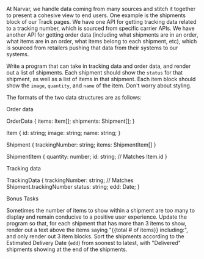 At Narvar, we handle data coming from many sources and stitch it together to present a cohesive view to end users. One example is the shipments block of our Track pages. We have one API for getting tracking data related to a tracking number, which is sourced from specific carrier APIs. We have another API for getting order data (including what shipments are in an order, what items are in an order, what items belong to each shipment, etc), which is sourced from retailers pushing that data from their systems to our systems.



Write a program that can take in tracking data and order data, and render out a list of shipments. Each shipment should show the `status` for that shipment, as well as a list of items in that shipment. Each item block should show the `image`, `quantity`, and `name` of the item. Don't worry about styling.



The formats of the two data structures are as follows:



Order data

OrderData {
  items: Item[];
  shipments: Shipment[];
}
  
Item {
  id: string;
  image: string;
  name: string;
}

Shipment {
  trackingNumber: string;
  items: ShipmentItem[]
}

ShipmentItem {
  quantity: number;
  id: string; // Matches Item.id
}


Tracking data

TrackingData {
  trackingNumber: string; // Matches Shipment.trackingNumber
  status: string;
  edd: Date;
}


Bonus Tasks

Sometimes the number of items to show within a shipment are too many to display and remain conducive to a positive user experience. Update the program so that, for each shipment that has more than 3 items to show, render out a text above the items saying "{{total # of items}} including:", and only render out 3 item blocks.
Sort the shipments according to the Estimated Delivery Date (`edd`) from soonest to latest, with "Delivered" shipments showing at the end of the shipments.
